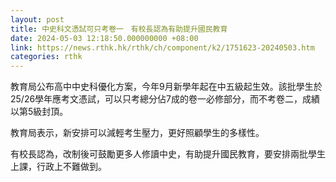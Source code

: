 ```yaml
---
layout: post
title: 中史科文憑試可只考卷一　有校長認為有助提升國民教育
date: 2024-05-03 12:18:50.000000000 +08:00
link: https://news.rthk.hk/rthk/ch/component/k2/1751623-20240503.htm
categories: rthk
---
```


教育局公布高中中史科優化方案，今年9月新學年起在中五級起生效。該批學生於25/26學年應考文憑試，可以只考總分佔7成的卷一必修部分，而不考卷二，成績以第5級封頂。

教育局表示，新安排可以減輕考生壓力，更好照顧學生的多樣性。

有校長認為，改制後可鼓勵更多人修讀中史，有助提升國民教育，要安排兩批學生上課，行政上不難做到。
